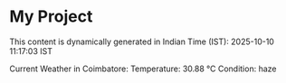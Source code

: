 # My Project

This content is dynamically generated in Indian Time (IST): 2025-10-10 11:17:03 IST


Current Weather in Coimbatore:
Temperature: 30.88 °C
Condition: haze
